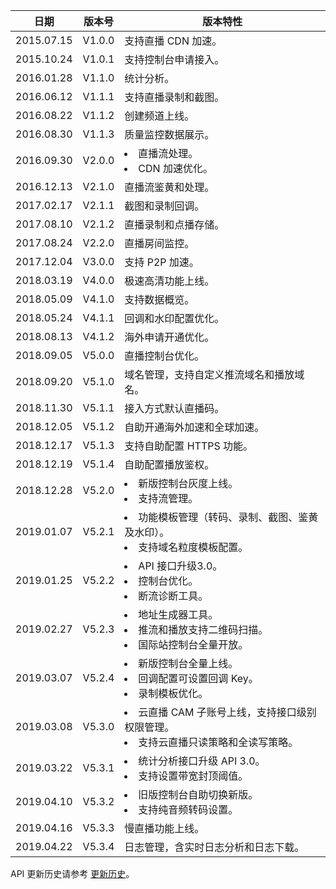日期|	版本号|	版本特性|
----------------|-----------|--------------
2015.07.15	| V1.0.0	|	支持直播 CDN 加速。
2015.10.24	| V1.0.1	|	支持控制台申请接入。
2016.01.28	| V1.1.0	|	统计分析。
2016.06.12	| V1.1.1	|	支持直播录制和截图。
2016.08.22	| V1.1.2	|	创建频道上线。
2016.08.30	| V1.1.3	|	质量监控数据展示。
2016.09.30	| V2.0.0	|	<li>直播流处理。 <li>CDN 加速优化。
2016.12.13	| V2.1.0	|	直播流鉴黄和处理。
2017.02.17	| V2.1.1	|	截图和录制回调。
2017.08.10	| V2.1.2	|	直播录制和点播存储。
2017.08.24	| V2.2.0	|	直播房间监控。
2017.12.04	| V3.0.0	|	支持 P2P 加速。
2018.03.19	| V4.0.0	|	极速高清功能上线。
2018.05.09	| V4.1.0	|	支持数据概览。
2018.05.24	| V4.1.1	|	回调和水印配置优化。
2018.08.13	| V4.1.2	|	海外申请开通优化。
2018.09.05	| V5.0.0	|	直播控制台优化。
2018.09.20	| V5.1.0	|	域名管理，支持自定义推流域名和播放域名。
2018.11.30	| V5.1.1	|	接入方式默认直播码。
2018.12.05	| V5.1.2	|	自助开通海外加速和全球加速。
2018.12.17	| V5.1.3	|	支持自助配置 HTTPS 功能。
2018.12.19	| V5.1.4	|	自助配置播放鉴权。
2018.12.28	| V5.2.0	|	<li>新版控制台灰度上线。 <li>支持流管理。
2019.01.07	| V5.2.1	|	<li>功能模板管理（转码、录制、截图、鉴黄及水印）。<li>支持域名粒度模板配置。
2019.01.25	| V5.2.2	|	<li>API 接口升级3.0。 <li>控制台优化。 <li>断流诊断工具。
2019.02.27	| V5.2.3	|	<li>地址生成器工具。 <li>推流和播放支持二维码扫描。 <li>国际站控制台全量开放。
2019.03.07	| V5.2.4	|	<li>新版控制台全量上线。 <li>回调配置可设置回调 Key。 <li>录制模板优化。
2019.03.08	| V5.3.0	|	<li>云直播 CAM 子账号上线，支持接口级别权限管理。 <li>支持云直播只读策略和全读写策略。
2019.03.22	| V5.3.1	|	<li>统计分析接口升级 API 3.0。 <li>支持设置带宽封顶阈值。
2019.04.10	| V5.3.2	|	<li>旧版控制台自助切换新版。 <li>支持纯音频转码设置。
2019.04.16	| V5.3.3	|	慢直播功能上线。
2019.04.22	| V5.3.4	|	日志管理，含实时日志分析和日志下载。

API 更新历史请参考 [更新历史](https://cloud.tencent.com/document/product/267/20462)。 